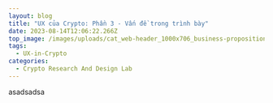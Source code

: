 ```yaml
---
layout: blog
title: "UX của Crypto: Phần 3 - Vấn đề trong trình bày"
date: 2023-08-14T12:06:22.266Z
top_image: /images/uploads/cat_web-header_1000x706_business-proposition.jpg
tags:
  - UX-in-Crypto
categories:
  - Crypto Research And Design Lab
---
```

a﻿sadsadsa